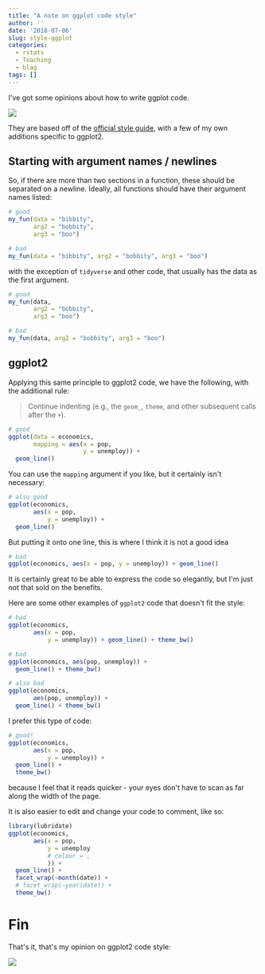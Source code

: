 ```yaml
---
title: "A note on ggplot code style"
author: ''
date: '2018-07-06'
slug: style-ggplot
categories:
  - rstats
  - Teaching
  - blag
tags: []
---
```




I've got some opinions about how to write ggplot code. 

<img src="https://gifs.njtierney.com/strong-opinion.gif" style="display: block; margin: auto;" />


They are based off of the [official style guide](http://style.tidyverse.org/), with a few of my own additions specific to ggplot2.

## Starting with argument names / newlines

So, if there are more than two sections in a function, these should be separated on a newline. Ideally, all functions should have their argument names listed:


```r
# good
my_fun(data = "bibbity",
       arg2 = "bobbity",
       arg3 = "boo")

# bad
my_fun(data = "bibbity", arg2 = "bobbity", arg3 = "boo")
```

with the exception of `tidyverse` and other code, that usually has the data as the first argument.


```r
# good
my_fun(data,
       arg2 = "bobbity",
       arg3 = "boo")

# bad
my_fun(data, arg2 = "bobbity", arg3 = "boo")
```

## ggplot2

Applying this same principle to ggplot2 code, we have the following, with the additional rule:

> Continue indenting (e.g., the `geom_`, `theme`, and other subsequent calls after the `+`).


```r
# good
ggplot(data = economics,
       mapping = aes(x = pop,
                     y = unemploy)) + 
  geom_line()
```

You can use the `mapping` argument if you like, but it certainly isn't necessary:


```r
# also good
ggplot(economics, 
       aes(x = pop, 
           y = unemploy)) + 
  geom_line()
```

But putting it onto one line, this is where I think it is not a good idea


```r
# bad
ggplot(economics, aes(x = pop, y = unemploy)) + geom_line()
```

It is certainly great to be able to express the code so elegantly, but I'm 
just not that sold on the benefits.

Here are some other examples of `ggplot2` code that doesn't fit the style:


```r
# bad
ggplot(economics, 
       aes(x = pop, 
           y = unemploy)) + geom_line() + theme_bw()

# bad
ggplot(economics, aes(pop, unemploy)) + 
  geom_line() + theme_bw()

# also bad
ggplot(economics, 
       aes(pop, unemploy)) + 
  geom_line() + theme_bw()
```


I prefer this type of code:


```r
# good!
ggplot(economics, 
       aes(x = pop, 
           y = unemploy)) + 
  geom_line() + 
  theme_bw()
```

because I feel that it reads quicker - your eyes don't have to scan as far along the width of the page. 

It is also easier to edit and change your code to comment, like so:


```r
library(lubridate)
ggplot(economics, 
       aes(x = pop, 
           y = unemploy
           # colour = ,
           )) + 
  geom_line() + 
  facet_wrap(~month(date)) + 
  # facet_wrap(~year(date)) + 
  theme_bw()
```

# Fin

That's it, that's my opinion on ggplot2 code style:

<img src="https://gifs.njtierney.com/opinion-man.gif" style="display: block; margin: auto;" />

